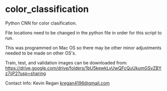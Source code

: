 # color_classification
Python CNN for color clasification.

File locations need to be changed in the python file in order for this script to run.

This was programmed on Mac OS so there may be other minor adjustments needed to be made on other OS's.

Train, test, and validation images can be downloaded from:
https://drive.google.com/drive/folders/1bU5kewkLvUwQFcQuUkumGSvZBYz7jjP2?usp=sharing


Contact Info:
Kevin Regan
kregan4196@gmail.com
